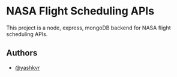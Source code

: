 
# NASA Flight Scheduling APIs

This project is a node, express, mongoDB backend for NASA flight scheduling APIs.


## Authors

- [@yashkvr](https://www.github.com/yashkvr)

